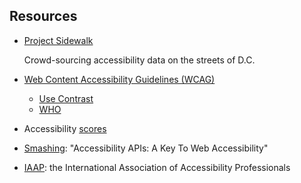 ## Resources

* [Project Sidewalk]( ittp://sidewalk.umiacs.umd.edu/ )

   Crowd-sourcing accessibility data on the streets of D.C.

* [Web Content Accessibility Guidelines (WCAG)]( https://www.w3.org/WAI/intro/wcag )
  - [Use Contrast]( https://usecontrast.com/guide )
  - [WHO]( http://www.who.int/mediacentre/factsheets/fs282/en/ ) 

* Accessibility [scores]( https://developers.google.com/web/updates/2017/05/devtools-release-notes#lighthouse )

* [Smashing]( https://www.smashingmagazine.com/2015/03/web-accessibility-with-accessibility-api/ ):
  "Accessibility APIs: A Key To Web Accessibility"

* [IAAP]( http://www.accessibilityassociation.org/ ): the International Association of Accessibility Professionals
